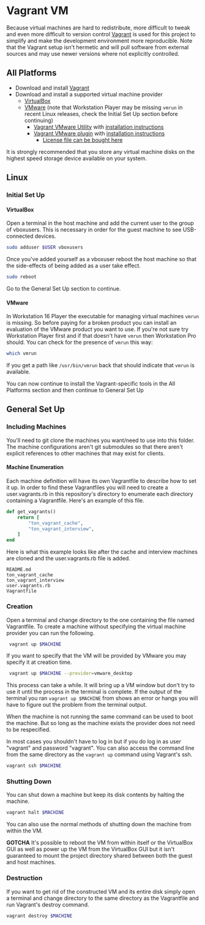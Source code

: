 # Vagrant VM

Because virtual machines are hard to redistribute, more difficult to tweak and even more difficult to version control [Vagrant](https://www.vagrantup.com/) is used for this project to simplify and make the development environment more reproducible. Note that the Vagrant setup isn't hermetic and will pull software from external sources and may use newer versions where not explicitly controlled.

## All Platforms

* Download and install [Vagrant](https://www.vagrantup.com)
* Download and install a supported virtual machine provider
    * [VirtualBox](https://www.virtualbox.org)
    * [VMware](https://www.vmware.com) (note that Workstation Player may be missing `vmrun` in recent Linux releases, check the Initial Set Up section before continuing)
        * [Vagrant VMware Utility](https://www.vagrantup.com/vmware/downloads) with [installation instructions](https://www.vagrantup.com/docs/providers/vmware/vagrant-vmware-utility)
        * [Vagrant VMware plugin](https://www.vagrantup.com/vmware) with [installation instructions](https://www.vagrantup.com/docs/providers/vmware/installation)
            * [License file can be bought here](https://www.vagrantup.com/vmware)

It is strongly recommended that you store any virtual machine disks on the highest speed storage device available on your system.

## Linux

### Initial Set Up

#### VirtualBox

Open a terminal in the host machine and add the current user to the group of vboxusers. This is necessary in order for the guest machine to see USB-connected devices.

```bash
sudo adduser $USER vboxusers
```

Once you've added yourself as a vboxuser reboot the host machine so that the side-effects of being added as a user take effect.

```bash
sudo reboot
```

Go to the General Set Up section to continue.

#### VMware

In Workstation 16 Player the executable for managing virtual machines `vmrun` is missing. So before paying for a broken product you can install an evaluation of the VMware product you want to use. If you're not sure try Workstation Player first and if that doesn't have `vmrun` then Workstation Pro should. You can check for the presence of `vmrun` this way:

```bash
which vmrun
```

If you get a path like `/usr/bin/vmrun` back that should indicate that `vmrun` is available.

You can now continue to install the Vagrant-specific tools in the All Platforms section and then continue to General Set Up

## General Set Up

### Including Machines

You'll need to git clone the machines you want/need to use into this folder. The machine configurations aren't git submodules so that there aren't explicit references to other machines that may exist for clients.

#### Machine Enumeration

Each machine definition will have its own Vagrantfile to describe how to set it up. In order to find these Vagrantfiles you will need to create a user.vagrants.rb in this repository's directory to enumerate each directory containing a Vagrantfile. Here's an example of this file.

```ruby
def get_vagrants()
    return [
        "ton_vagrant_cache",
        "ton_vagrant_interview",
    ]
end
```

Here is what this example looks like after the cache and interview machines are cloned and the user.vagrants.rb file is added.

```
README.md
ton_vagrant_cache
ton_vagrant_interview
user.vagrants.rb
Vagrantfile
```

### Creation

Open a terminal and change directory to the one containing the file named Vagrantfile. To create a machine without specifying the virtual machine provider you can run the following.

```bash
 vagrant up $MACHINE
```

If you want to specify that the VM will be provided by VMware you may specify it at creation time.

```bash
 vagrant up $MACHINE --provider=vmware_desktop
```

This process can take a while. It will bring up a VM window but don't try to use it until the process in the terminal is complete. If the output of the terminal you ran ```vagrant up $MACHINE``` from shows an error or hangs you will have to figure out the problem from the terminal output.

When the machine is not running the same command can be used to boot the machine. But so long as the machine exists the provider does not need to be respecified.

In most cases you shouldn't have to log in but if you do log in as user "vagrant" and password "vagrant". You can also access the command line from the same directory as the `vagrant up` command using Vagrant's ssh.

```bash
vagrant ssh $MACHINE
```

### Shutting Down

You can shut down a machine but keep its disk contents by halting the machine.

```bash
vagrant halt $MACHINE
```

You can also use the normal methods of shutting down the machine from within the VM.

**GOTCHA** It's possible to reboot the VM from within itself or the VirtualBox GUI as well as power up the VM from  the VirtualBox GUI but it isn't guaranteed to mount the project directory shared between both the guest and host machines.

### Destruction

If you want to get rid of the constructed VM and its entire disk simply open a terminal and change directory to the same directory as the Vagrantfile and run Vagrant's destroy command.

```bash
vagrant destroy $MACHINE
```
